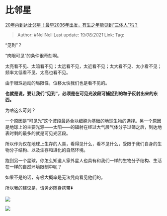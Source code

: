 # 比邻星
[20年内到达比邻星！最早2036年出发，有生之年能见到“三体人”吗？](https://www.zhihu.com/question/466831236/answer/1961618382)

> Author: #NellNell 
> Last update: *19/08/2021* 
> Link:
> Tag:

  “见到”？

“肉眼可见”的条件很苛刻啊。

太亮看不见、太暗看不见；太远看不见，太近看不见；太大看不见、太小看不见；频率太低看不见、太高也看不见。

由于眼珠运动的局限性，位移太快我们也是看不见的。

**也就是说，要让我们“见到”，必须是在可见光波段可捕捉到的粒子反射出来的东西。**

为啥这么苛刻？

一个原因是“可见光”这个波段最适合以细胞为基础的地球生物的选择。另一个原因是地球上的主要光源——太阳——的辐射在经过大气层气体分子过筛之后，到达地表时剩的最多的就是可见光区段。

所以作为仅在地球上生存的人类，看得见什么，看不见什么，受限于我们自身的生物分子结构、以及生存和进化的自然环境。

跑到另一个星球，你怎么知道人家外星人也具有和我们一样的生物分子结构、生活在一样的自然环境限制中呢？

如果不是的话，有极大概率是无法凭肉看见他们的。

所以我的建议是，请务必随身携带⬇️

![](https://pic3.zhimg.com/50/v2-75c4da8576eea6dc8c44b7b01e91e9ee_720w.jpg?source=c8b7c179)

![](https://pic3.zhimg.com/80/v2-75c4da8576eea6dc8c44b7b01e91e9ee_720w.jpg?source=c8b7c179)
